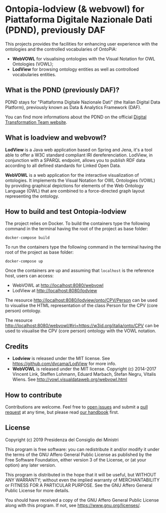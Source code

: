 # Ontopia-lodview (& webvowl) for Piattaforma Digitale Nazionale Dati (PDND), previously DAF

This projects provides the facilities for enhancing user experience with the ontologies and the controlled vocabularies of OntoPiA:

* **WebVOWL** for visualising ontologies with the Visual Notation for OWL Ontologies (VOWL);
* **LodView** for browsing ontology entities as well as controlloed vocabularies entities.

## What is the PDND (previously DAF)?

PDND stays for "Piattaforma Digitale Nazionale Dati" (the Italian Digital Data Platform), previously known as Data & Analytics Framework (DAF).

You can find more informations about the PDND on the official [Digital Transformation Team website](https://teamdigitale.governo.it/it/projects/daf.htm).

## What is loadview and webvowl?

**LodView** is a Java web application based on Spring and Jena, it's a tool able to offer a W3C standard compliant IRI dereferenciation. LodView, in conjunction with a SPARQL endpoint, allows you to publish RDF data according to all defined standards for Linked Open Data.

**WebVOWL** is a web application for the interactive visualization of ontologies. It implements the Visual Notation for OWL Ontologies (VOWL) by providing graphical depictions for elements of the Web Ontology Language (OWL) that are combined to a force-directed graph layout representing the ontology.

## How to build and test Ontopia-lodview

The project relies on Docker.
To build the containers type the following command in the terminal having the root of the project as base folder:

```shell
docker-compose build
```

To run the containers type the following command in the terminal having the root of the project as base folder:

```shell
docker-compose up
```

Once the containers are up and assuming that `localhost` is the reference host, users can access:

* WebVOWL at <http://localhost:8080/webvowl>
* LodView at <http://localhost:8080/lodview>

The resource <http://localhost:8080/lodview/onto/CPV/Person> can be used to visualise the HTML representation of the class Person for the CPV (core person) ontology.

The resource <http://localhost:8080/webvowl/#iri=https://w3id.org/italia/onto/CPV> can be used to visualise the CPV (core person) ontology with the VOWL notation.

## Credits

* **Lodview** is released under the MIT license. See <https://github.com/dvcama/LodView> for more info.
* **WebVOWL** is released under the MIT license. Copyright (c) 2014-2017 Vincent Link, Steffen Lohmann, Eduard Marbach, Stefan Negru, Vitalis Wiens. See <http://vowl.visualdataweb.org/webvowl.html>

## How to contribute

Contributions are welcome. Feel free to [open issues](./issues) and submit a [pull request](./pulls) at any time, but please read [our handbook](https://github.com/teamdigitale/pdnd-handbook) first.

## License

Copyright (c) 2019 Presidenza del Consiglio dei Ministri

This program is free software: you can redistribute it and/or modify it under the terms of the GNU Affero General Public License as published by the Free Software Foundation, either version 3 of the License, or (at your option) any later version.

This program is distributed in the hope that it will be useful, but WITHOUT ANY WARRANTY; without even the implied warranty of MERCHANTABILITY or FITNESS FOR A PARTICULAR PURPOSE. See the GNU Affero General Public License for more details.

You should have received a copy of the GNU Affero General Public License along with this program.  If not, see <https://www.gnu.org/licenses/>.
